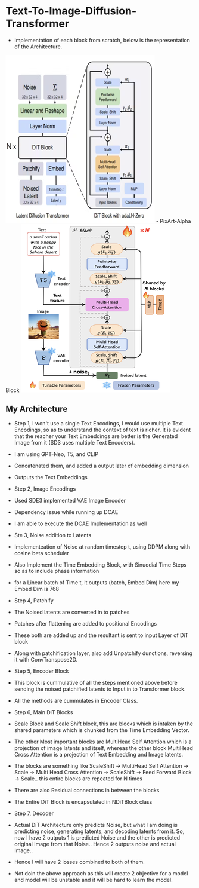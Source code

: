 # Text-To-Image-Diffusion-Transformer
- Implementation of each block from scratch, below is the representation of the Architecture.
<img src="Images/Architecture.png" width="400" height="450"/>
- PixArt-Alpha Block
<img src="Images/t2i.png" width="400" height="450"/>

## My Architecture
- Step 1, I won't use a single Text Encodings, I would use multiple Text Encodings, so as to understand the context of text is richer. It is evident that the reacher your Text Embeddings are better is the Generated Image from it (SD3 uses multiple Text Encoders).
- I am using GPT-Neo, T5, and CLIP
- Concatenated them, and added a output later of embedding dimension 
- Outputs the Text Embeddings


- Step 2, Image Encodings
- Used SDE3 implemented VAE Image Encoder
- Dependency issue while running up DCAE
- I am able to execute the DCAE Implementation as well


- Ste 3, Noise addition to Latents
- Implementeation of Noise at random timestep t, using DDPM along with cosine beta scheduler
- Also Implement the Time Embedding Block, with Sinuodial Time Steps so as to include phase information
- for a Linear batch of Time t, it outputs (batch, Embed Dim) here my Embed Dim is 768


- Step 4, Patchify
- The Noised latents are converted in to patches
- Patches after flattening are added to positional Encodings
- These both are added up and the resultant is sent to input Layer of DiT block
- Along with patchification layer, also add Unpatchify dunctions, reversing it with ConvTranspose2D.


- Step 5, Encoder Block
- This block is cummulative of all the steps mentioned above before sending the noised patchified latents
to Input in to Transformer block.
- All the methods are cummulates in Encoder Class.


- Step 6, Main DiT Blocks
- Scale Block and Scale Shift block, this are blocks which is intaken by the shared parameters which is 
chunked from the Time Embedding Vector.
- The other Most important blocks are MultiHead Self Attention which is a projection of image latents and itself, 
whereas the other block MultiHead Cross Attention is a projection of Text Embedding and Image latents.
- The blocks are something like ScaleShift -> MultiHead Self Attention -> Scale -> Multi Head Cross Attention ->
ScaleShift -> Feed Forward Block -> Scale.. this entire blocks are repeated for N times
- There are also Residual connections in between the blocks
- The Entire DiT Block is encapsulated in NDiTBlock class

- Step 7, Decoder
- Actual DiT Architecture only predicts Noise, but what I am doing is predicting noise, generating latents, and decoding latents from it. So, now I have 2 outputs 1 is predicted Noise and the other is predicted original Image from that Noise.. Hence 2 outputs noise and actual Image..
- Hence I will have 2 losses combined to both of them.
- Not doin the above approach as this will create 2 objective for a model and model will be unstable and it will be hard to learn the model.